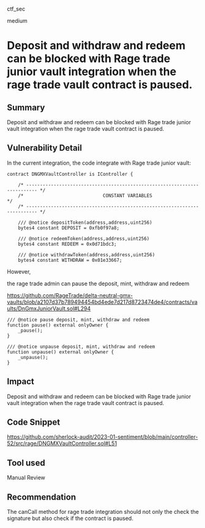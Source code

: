 ctf_sec

medium

# Deposit and withdraw and redeem can be blocked with Rage trade junior vault integration when the rage trade vault contract is paused.

## Summary

Deposit and withdraw and redeem can be blocked with Rage trade junior vault integration when the rage trade vault contract is paused.

## Vulnerability Detail

In the current integration, the code integrate with Rage trade junior vault:

```solidity
contract DNGMXVaultController is IController {

    /* -------------------------------------------------------------------------- */
    /*                             CONSTANT VARIABLES                             */
    /* -------------------------------------------------------------------------- */

    /// @notice depositToken(address,address,uint256)
    bytes4 constant DEPOSIT = 0xfb0f97a8;

    /// @notice redeemToken(address,address,uint256)
    bytes4 constant REDEEM = 0x0d71bdc3;

    /// @notice withdrawToken(address,address,uint256)
    bytes4 constant WITHDRAW = 0x01e33667;
```

However, 

the rage trade admin can pause the deposit, mint, withdraw and redeem

https://github.com/RageTrade/delta-neutral-gmx-vaults/blob/a2107d37b789494454bd4ede7d217d8723474de4/contracts/vaults/DnGmxJuniorVault.sol#L294

```solidity
/// @notice pause deposit, mint, withdraw and redeem
function pause() external onlyOwner {
	_pause();
}

/// @notice unpause deposit, mint, withdraw and redeem
function unpause() external onlyOwner {
	_unpause();
}
```

## Impact

Deposit and withdraw and redeem can be blocked with Rage trade junior vault integration when the rage trade vault contract is paused.

## Code Snippet

https://github.com/sherlock-audit/2023-01-sentiment/blob/main/controller-52/src/rage/DNGMXVaultController.sol#L51

## Tool used

Manual Review

## Recommendation

The canCall method for rage trade integration should not only the check the signature but also check if the contract is paused.